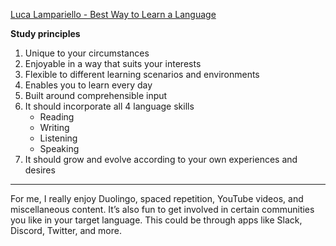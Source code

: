 [Luca Lampariello - Best Way to Learn a Language](https://www.youtube.com/watch?v=SDLlhUv519k)

**Study principles**

1. Unique to your circumstances
2. Enjoyable in a way that suits your interests
3. Flexible to different learning scenarios and environments
4. Enables you to learn every day
5. Built around comprehensible input
6. It should incorporate all 4 language skills
    - Reading
    - Writing
    - Listening
    - Speaking
7. It should grow and evolve according to your own experiences and desires

---

For me, I really enjoy Duolingo, spaced repetition, YouTube videos, and miscellaneous content. It’s also fun to get involved in certain communities you like in your target language. This could be through apps like Slack, Discord, Twitter, and more.
